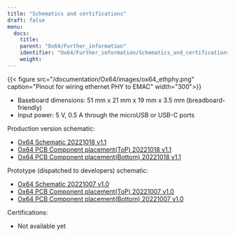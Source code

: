 ```yaml
---
title: "Schematics and certifications"
draft: false
menu:
  docs:
    title:
    parent: "Ox64/Further_information"
    identifier: "Ox64/Further_information/Schematics_and_certifications"
    weight:
---
```


{{< figure src="/documentation/Ox64/images/ox64_ethphy.png" caption="Pinout for wiring ethernet PHY to EMAC" width="300">}}

* Baseboard dimensions: 51 mm x 21 mm x 19 mm x 3.5 mm (breadboard-friendly)
* Input power: 5 V, 0.5 A through the microUSB or USB-C ports

Production version schematic:

* [Ox64 Schematic 20221018 v1.1](https://files.pine64.org/doc/ox64/PINE64_Ox64-Schematic-202221018.pdf)
* [Ox64 PCB Component placement(ToP) 20221018 v1.1](https://files.pine64.org/doc/ox64/PINE64_Ox64_PCB_Placement-Top-20221018.pdf)
* [Ox64 PCB Component placement(Bottom) 20221018 v1.1](https://files.pine64.org/doc/ox64/PINE64_Ox64_PCB_Placement-Bottom-20221018.pdf)

Prototype (dispatched to developers) schematic:

* [Ox64 Schematic 20221007 v1.0](https://files.pine64.org/doc/ox64/PINE64_Ox64-Schematic-202221007.pdf)
* [Ox64 PCB Component placement(ToP) 20221007 v1.0](https://files.pine64.org/doc/ox64/PINE64_Ox64_PCB_Placement-Top-20221007.pdf)
* [Ox64 PCB Component placement(Bottom) 20221007 v1.0](https://files.pine64.org/doc/ox64/PINE64_Ox64_PCB_Placement-Bottom-20221007.pdf)

Certifications:

* Not available yet
